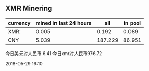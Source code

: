 ## XMR Minering

|currency|mined in last 24 hours|all|in pool|
|---|---|---|---|
|XMR|0.005|0.192|0.089|
|CNY|5.039|187.229|86.951|

今日美元对人民币 6.41	今日xmr对人民币976.72


2018-05-29 16:10